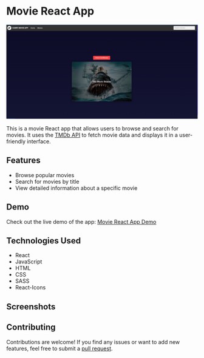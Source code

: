 # **Movie React App**

![Movie React App](/RedmePic/1.png)



This is a movie React app that allows users to browse and search for movies. It uses the [TMDb API](https://developer.themoviedb.org/docs) to fetch movie data and displays it in a user-friendly interface.

## **Features**

- Browse popular movies
- Search for movies by title
- View detailed information about a specific movie

## **Demo**

Check out the live demo of the app: <a href="https://movieapp-harry.netlify.app/" target="_blank" >Movie React App Demo</a>

## **Technologies Used**

- React
- JavaScript
- HTML
- CSS
- SASS
- React-Icons

## **Screenshots**


## Contributing

 Contributions are welcome! If you find any issues or want to add new features, feel free to submit a [pull request](https://github.com/harrybhai123/MovieApp/pulls).
